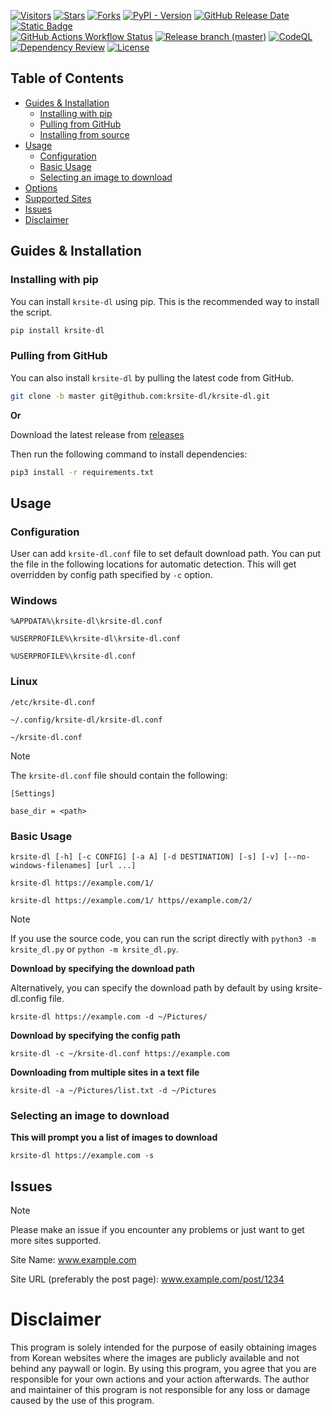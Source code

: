 [![Visitors](https://visitor-badge.laobi.icu/badge?page_id=krsite-dl.krsite-dl)](https://github.com/krsite-dl/krsite-dl)
[![Stars](https://img.shields.io/github/stars/krsite-dl/krsite-dl)]()
[![Forks](https://img.shields.io/github/forks/krsite-dl/krsite-dl)]()
[![PyPI - Version](https://img.shields.io/pypi/v/krsite-dl?label=PyPI)](https://pypi.org/project/krsite-dl/)
[![GitHub Release Date](https://img.shields.io/github/release-date/krsite-dl/krsite-dl?label=Release%20Date)]()
[![Static Badge](https://img.shields.io/badge/-Supported_Sites-brightgreen?link=https%3A%2F%2Fgithub.com%2Fkrsite-dl%2Fkrsite-dl%2Fblob%2Fmaster%2Fsupported.md)
]()
<br>
[![GitHub Actions Workflow Status](https://img.shields.io/github/actions/workflow/status/krsite-dl/krsite-dl/release.yml?label=CI)]()
[![Release branch (master)](https://github.com/krsite-dl/krsite-dl/actions/workflows/release.yml/badge.svg)](https://github.com/krsite-dl/krsite-dl/actions/workflows/release.yml)
[![CodeQL](https://github.com/krsite-dl/krsite-dl/actions/workflows/github-code-scanning/codeql/badge.svg?branch=master)](https://github.com/krsite-dl/krsite-dl) [![Dependency Review](https://github.com/krsite-dl/krsite-dl/actions/workflows/dependency-review.yml/badge.svg)](https://github.com/krsite-dl/krsite-dl)
[![License](https://img.shields.io/github/license/krsite-dl/krsite-dl?label=License)](https://github.com/krsite-dl/krsite-dl)

## Table of Contents

- [Guides & Installation](#Guides--Installation)
  - [Installing with pip](#installing-with-pip)
  - [Pulling from GitHub](#pulling-from-github)
  - [Installing from source](#installing-from-source)
- [Usage](#usage)
  - [Configuration](#configuration)
  - [Basic Usage](#basic-usage)
  - [Selecting an image to download](#selecting-an-image-to-download)
- [Options](#options)
- [Supported Sites](./supported.md)
- [Issues](#issues)
- [Disclaimer](#disclaimer)

## Guides & Installation

### Installing with pip

You can install `krsite-dl` using pip. This is the recommended way to install the script.

```bash
pip install krsite-dl
```

### Pulling from GitHub

You can also install `krsite-dl` by pulling the latest code from GitHub.

```bash
git clone -b master git@github.com:krsite-dl/krsite-dl.git
```

<b>Or</b>

Download the latest release from [releases](https://github.com/krsite-dl/krsite-dl/releases/latest)

Then run the following command to install dependencies:

```bash
pip3 install -r requirements.txt
```

## Usage

### Configuration

User can add `krsite-dl.conf` file to set default download path. You can put the file in the following locations for automatic detection. This will get overridden by config path specified by `-c` option.

### Windows

`%APPDATA%\krsite-dl\krsite-dl.conf`

`%USERPROFILE%\krsite-dl\krsite-dl.conf`

`%USERPROFILE%\krsite-dl.conf`

### Linux

`/etc/krsite-dl.conf`

`~/.config/krsite-dl/krsite-dl.conf`

`~/krsite-dl.conf`

> [!NOTE]
>
> The `krsite-dl.conf` file should contain the following:
>
> ```
> [Settings]
>
> base_dir = <path>
> ```

### Basic Usage

`krsite-dl [-h] [-c CONFIG] [-a A] [-d DESTINATION] [-s] [-v] [--no-windows-filenames] [url ...]`

`krsite-dl https://example.com/1/`

`krsite-dl https://example.com/1/ https//example.com/2/`

> [!NOTE]
>
> If you use the source code, you can run the script directly with `python3 -m krsite_dl.py` or `python -m krsite_dl.py`.

**Download by specifying the download path**

Alternatively, you can specify the download path by default by using krsite-dl.config file.

`krsite-dl https://example.com -d ~/Pictures/`

**Download by specifying the config path**

`krsite-dl -c ~/krsite-dl.conf https://example.com`

**Downloading from multiple sites in a text file**

`krsite-dl -a ~/Pictures/list.txt -d ~/Pictures`

### Selecting an image to download

**This will prompt you a list of images to download**

`krsite-dl https://example.com -s`

## Issues

> [!NOTE]
> Please make an issue if you encounter any problems or just want to get more sites supported.
>
> Site Name: www.example.com
>
> Site URL (preferably the post page): www.example.com/post/1234

# Disclaimer

This program is solely intended for the purpose of easily obtaining images from Korean websites where the images are publicly available and not behind any paywall or login. By using this program, you agree that you are responsible for your own actions and your action afterwards. The author and maintainer of this program is not responsible for any loss or damage caused by the use of this program.
